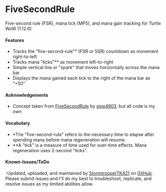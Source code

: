 # FiveSecondRule
Five-second rule (FSR), mana tick (MP5), and mana gain tracking for Turtle WoW (1.12.6)

<h4>Features</h4>

- Tracks the "five-second-rule"* (FSR or 5SR) countdown as movement right-to-left
- Tracks mana "ticks"** as movement left-to-right
- Simple vertical line or "spark" that moves horizontally across the mana bar
- Displays the mana gained each tick to the right of the mana bar as "+50"

<h4>Acknowledgements</h4>

- Concept taken from [FiveSecondRule](https://github.com/smp4903/FiveSecondRule) by [smp4903](https://github.com/smp4903), but all code is my own

<h4>Vocabulary</h4>

- *The "five-second-rule" refers to the necessary time to elapse after spending mana before mana regeneration will resume.
- **A "tick" is a measure of time used for over-time effects. Mana regeneration uses 2-second "ticks".

<h4>Known-Issues/ToDo</h4>

-Updated, uploaded, and maintained by [StormtrooperTK421](https://discordapp.com/users/237746068844969994) on [GitHub](https://github.com/DustinChecketts/FiveSecondRule).
Please submit issues and I'll do my best to troubleshoot, replicate, and resolve issues as my limited abilities allow.

